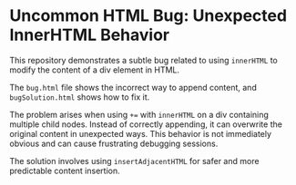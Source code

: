 # Uncommon HTML Bug: Unexpected InnerHTML Behavior

This repository demonstrates a subtle bug related to using `innerHTML` to modify the content of a div element in HTML.

The `bug.html` file shows the incorrect way to append content, and `bugSolution.html` shows how to fix it.

The problem arises when using `+=` with `innerHTML` on a div containing multiple child nodes.  Instead of correctly appending, it can overwrite the original content in unexpected ways. This behavior is not immediately obvious and can cause frustrating debugging sessions.

The solution involves using `insertAdjacentHTML` for safer and more predictable content insertion.